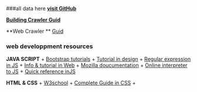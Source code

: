 ###all data here
**[visit GitHub](https://www.github.com)**

**[Building Crawler Guid](http://sahilmutneja.com/blog/2015/04/build-a-search-engine-part-1/)**

**Web Crawler ** 
[ Guid ](http://sahilmutneja.com/blog/2015/04/build-a-search-engine-part-1/)
### web developpment resources 

**JAVA SCRIPT**
	+ [Bootstrap tutorials](http://getbootstrap.com/2.3.2/base-css.html#buttons)
	+ [Tutorial in design](http://www.tutorialrepublic.com/twitter-bootstrap-tutorial/)
	+ [Regular expression in JS](https://regex101.com/)
	+ [Info & tutorial in Web](http://www.theodinproject.com/web-development-101)
	+ [Mozilla doucumentation](https://developer.mozilla.org/en-US/docs/Web/JavaScript/Reference/Global_Objects/RegExp)
	+ [Online interpreter to JS](https://repl.it/BcEj)
	+ [Quick reference inJS](http://www.tutorialspoint.com//javascript/index.htm)
	
**HTML & CSS**
	+ [W3school](http://www.w3schools.com/)
	+ [Complete Guide in CSS](https://css-tricks.com/snippets/css/a-guide-to-flexbox/)
	+ []()